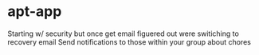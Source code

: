 # apt-app
Starting w/ security but once get email figuered out were switiching to recovery email
Send notifications to those within your group about chores 

